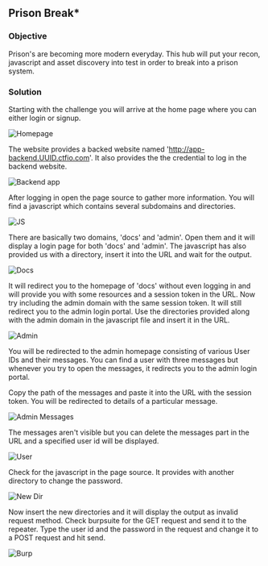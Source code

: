 ## **Prison Break***

### **Objective**

Prison's are becoming more modern everyday. This hub will put your recon, javascript and asset discovery into test in order to break into a prison system.

### **Solution**

Starting with the challenge you will arrive at the home page where you can either login or signup.

![Homepage](<PB Landing Page.png>)

The website provides a backed website named 'http://app-backend.UUID.ctfio.com'. It also provides the the credential to log in the backend website.

![Backend app](<PB PrisonChat Backend.png>)

After logging in open the page source to gather more information. You will find a javascript which contains several subdomains and directories.

![JS](<PB JS.png>)

There are basically two domains, 'docs' and 'admin'. Open them and it will display a login page for both 'docs' and 'admin'. The javascript has also provided us with a directory, insert it into the URL and wait for the output.

![Docs](<PB Docs.png>)

It will redirect you to the homepage of 'docs' without even logging in and will provide you with some resources and a session token in the URL. 
Now try including the admin domain with the same session token. It will still redirect you to the admin login portal. Use the directories provided along with the admin domain in the javascript file and insert it in the URL.

![Admin](<PB LImited Func Users.png>)

You will be redirected to the admin homepage consisting of various User IDs and their messages. You can find a user with three messages but whenever you try to open the messages, it redirects you to the admin login portal. 

Copy the path of the messages and paste it into the URL with the session token. You will be redirected to details of a particular message.

![Admin Messages](<PB Admin Messages.png>)

The messages aren't visible but you can delete the messages part in the URL and a specified user id will be displayed.

![User](<PB Specified User.png>)

Check for the javascript in the page source. It provides with another directory to change the password.

![New Dir](<PB Message directories.png>)

Now insert the new directories and it will display the output as invalid request method. Check burpsuite for the GET request and send it to the repeater. Type the user id and the password in the request and change it to a POST request and hit send.

![Burp](<PB Burp Request.png>)

